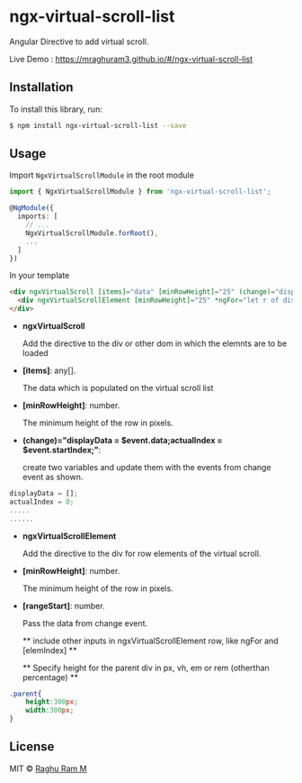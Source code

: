 # ngx-virtual-scroll-list

Angular Directive to add virtual scroll.

Live Demo : https://mraghuram3.github.io/#/ngx-virtual-scroll-list

## Installation

To install this library, run:

```bash
$ npm install ngx-virtual-scroll-list --save
```

## Usage

Import `NgxVirtualScrollModule` in the root module

```ts
import { NgxVirtualScrollModule } from 'ngx-virtual-scroll-list';

@NgModule({
  imports: [
    // ...
    NgxVirtualScrollModule.forRoot(),
    ...
  ]
})
```

In your template

```html
<div ngxVirtualScroll [items]="data" [minRowHeight]="25" (change)="displayData = $event.data;actualIndex = $event.startIndex;" class="parent">
  <div ngxVirtualScrollElement [minRowHeight]="25" *ngFor="let r of displayData;let i = index;" [rangeStart]="actualIndex" [elemIndex]="i">{{r}}</div>
</div>
```
- **ngxVirtualScroll**

  Add the directive to the div or other dom in which the elemnts are to be loaded 

- **[items]**: any[].

  The data which is populated on the virtual scroll list

- **[minRowHeight]**: number.

  The minimum height of the row in pixels.

- **(change)="displayData = $event.data;actualIndex = $event.startIndex;"**:

  create two variables and update them with the events from change event as shown.

```ts
displayData = [];
actualIndex = 0;
.....
......
```

- **ngxVirtualScrollElement**

  Add the directive to the div for row elements of the virtual scroll.

- **[minRowHeight]**: number.

  The minimum height of the row in pixels.

- **[rangeStart]**: number.

  Pass the data from change event.

  ** include other inputs in ngxVirtualScrollElement row, like ngFor and [elemIndex] **


  ** Specify height for the parent div in px, vh, em or rem (otherthan percentage) **

```css
.parent{
    height:300px;
    width:300px;
}

````

## License

MIT © [Raghu Ram M](mailto:mraghuram3@gmail.com)